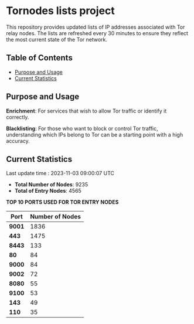 # Tornodes lists project

This repository provides updated lists of IP addresses associated with Tor relay nodes. The lists are refreshed every 30 minutes to ensure they reflect the most current state of the Tor network.

## Table of Contents

- [Purpose and Usage](#purpose-and-usage)
- [Current Statistics](#current-statistics)


## Purpose and Usage

**Enrichment**: For services that wish to allow Tor traffic or identify it correctly.

**Blacklisting**: For those who want to block or control Tor traffic, understanding which IPs belong to Tor can be a starting point with a high accuracy.

## Current Statistics

Last update time : 2023-11-03 09:00:07 UTC

- **Total Number of Nodes**: 9235
- **Total of Entry Nodes**: 4565

**TOP 10 PORTS USED FOR TOR ENTRY NODES**

| **Port** | **Number of Nodes** |
|------|-----------------|
| **9001**   | 1836  |
| **443**   | 1475  |
| **8443**   | 133  |
| **80**   | 84  |
| **9000**   | 84  |
| **9002**   | 72  |
| **8080**   | 55  |
| **9100**   | 53  |
| **143**   | 49  |
| **110**   | 35  |

